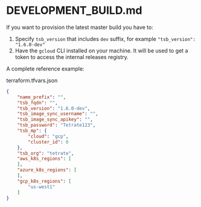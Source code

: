 # DEVELOPMENT_BUILD.md

If you want to provision the latest master build you have to:

1. Specify ```tsb_version``` that includes ```dev``` suffix, for example ```"tsb_version": "1.6.0-dev"```
2. Have the ```gcloud``` CLI installed on your machine. It will be used to get a token to access the internal releases registry.

A complete reference example:

terraform.tfvars.json
```json
{
    "name_prefix": "",
    "tsb_fqdn": "",
    "tsb_version": "1.6.0-dev",
    "tsb_image_sync_username": "",
    "tsb_image_sync_apikey": "",
    "tsb_password": "Tetrate123",
    "tsb_mp": {
        "cloud": "gcp",
        "cluster_id": 0
    },
    "tsb_org": "tetrate",
    "aws_k8s_regions": [
    ],
    "azure_k8s_regions": [
    ],
    "gcp_k8s_regions": [
        "us-west1"
    ]
}
```
